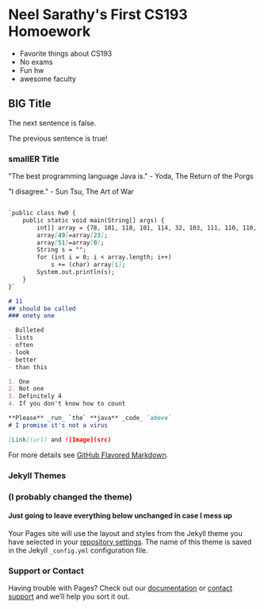 # Neel Sarathy's First CS193 Homoework

- Favorite things about CS193
- No exams
- Fun hw
- awesome faculty

## BIG Title

The next sentence is false.

The previous sentence is true!

### smallER Title

"The best programming language Java is." - Yoda, The Return of the Porgs

"I disagree." - Sun Tsu, The Art of War


```markdown

`public class hw0 {
    public static void main(String[] args) {
        int[] array = {78, 101, 118, 101, 114, 32, 103, 111, 110, 110, 97, 32, 103, 105, 118, 101, 32, 121, 111, 117, 32, 117, 112, 33, 32, 78, 101, 118, 101, 114, 32, 103, 111, 110, 110, 97, 32, 108, 101, 116, 32, 121, 111, 117, 32, 100, 111, 119, 110, 44, 32, 110, 101, 118, 101, 114, 32, 103, 111, 110, 110, 97, 32, 114, 117, 110, 32, 97, 114, 111, 117, 110, 100, 32, 97, 110, 100, 32, 100, 101, 115, 101, 114, 116, 32, 121, 111, 117, 33};
        array[49]=array[23];
        array[51]=array[0];
        String s = "";
        for (int i = 0; i < array.length; i++)
            s += (char) array[i];
        System.out.println(s);
    }
}`

# 11
## should be called
### onety one

- Bulleted
- lists
- often
- look
- better
- than this

1. One
2. Not one
3. Definitely 4
4. If you don't know how to count

**Please** _run_ `the` **java** _code_ `above`
# I promise it's not a virus

[Link](url) and ![Image](src)
```

For more details see [GitHub Flavored Markdown](https://guides.github.com/features/mastering-markdown/).

### Jekyll Themes
### (I probably changed the theme)

#### Just going to leave everything below unchanged in case I mess up

Your Pages site will use the layout and styles from the Jekyll theme you have selected in your [repository settings](https://github.com/kalutes/CS193_Fall18_Lab1/settings). The name of this theme is saved in the Jekyll `_config.yml` configuration file.

### Support or Contact

Having trouble with Pages? Check out our [documentation](https://help.github.com/categories/github-pages-basics/) or [contact support](https://github.com/contact) and we’ll help you sort it out.
